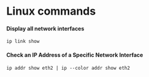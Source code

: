 # Linux commands

#### Display all network interfaces
```
ip link show
```
#### Check an IP Address of a Specific Network Interface
```
ip addr show eth2 | ip --color addr show eth2
```
